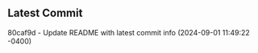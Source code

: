 
## Latest Commit
80caf9d - Update README with latest commit info (2024-09-01 11:49:22 -0400) <Yunxi-Zhou>
